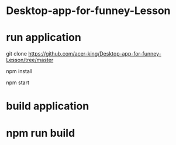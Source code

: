 # Desktop-app-for-funney-Lesson
# run application
  git clone https://github.com/acer-king/Desktop-app-for-funney-Lesson/tree/master 

  npm install

  npm start
# build application
  npm run build
=======

